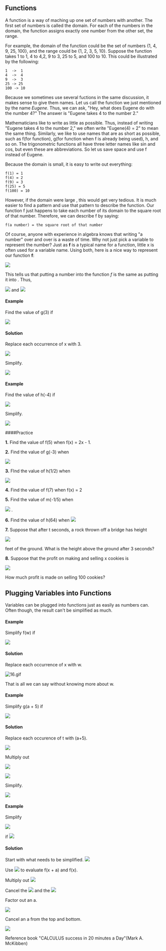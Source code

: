 ## Functions

A  function is a way of maching up one set of numbers with another. The first set of numbers is called the domain. For each of the numbers in the domain, the function assigns exactly one number from the other set, the range.

For example, the domain of the function could be the set of numbers {1, 4, 9, 25, 100}, and the range could be {1, 2, 3, 5, 10}. Suppose the function takes 1 to 1, 4 to 4,2, 9 to 3, 25 to 5, and 100 to 10. This could be illustrated by the following:
```
1  ->  1
4  ->  4
9  ->  3
25 -> 25
100 -> 10
```
   
Because we sometimes use several fuctions in the same discussion, it makes sense to give them names. Let us call the function we just mentioned by the name <i>Eugene</i>. Thus, we can ask, "Hey, what does Eugene do with the number 4?" The answer is "Eugene takes 4 to the number 2."

Mathematicians like to write as little as possible. Thus, instead of writing "Eugene takes 4 to the number 2," we often write "Eugene(4) = 2" to mean the same thing. Similarly, we like to use names that are as short as possible, such as f(for function), g(for function when f is already being used), h, and so on. The trigonometric functions all have three letter names like sin and cos, but even these are abbreviations. So let us save space and use f instead of Eugene.

Because the domain is small, it is easy to write out everything:

```
f(1) = 1
f(4) = 2
f(9) = 3
f(25) = 5
f(100) = 10

```

However, if the domain were large , this would get very tedious. It is much easier to find a pattern and use that pattern to describe the function. Our function f just happens to take each number of its domain to the square root of that number. Therefore, we can describe f by saying:

```
f(a number) = the square root of that number
```

Of course, anyone with experience in algebra knows that writing "a number" over and over is a waste of time. Why not just pick a variable to represent the number? Just as **f** is a typical name for a function, little x is often used for a variable name. Using both, here is a nice way to represent our function **f**:

![](http://upload-images.jianshu.io/upload_images/1384772-7f70e7337843d8b0.gif?imageMogr2/auto-orient/strip%7CimageView2/2/w/1240)


This tells us that putting a number into the function <i>f</i> is the same as putting it into . Thus,

![](http://upload-images.jianshu.io/upload_images/1384772-8e5ef1c985ddc668.gif?imageMogr2/auto-orient/strip%7CimageView2/2/w/1240)
 and ![](http://upload-images.jianshu.io/upload_images/1384772-ea3d6c73748d5299.gif?imageMogr2/auto-orient/strip%7CimageView2/2/w/1240)





#### Example

Find the value of g(3) if

![](http://upload-images.jianshu.io/upload_images/1384772-fdc3ebb95c51f31b.gif?imageMogr2/auto-orient/strip%7CimageView2/2/w/1240)


#### Solution
Replace each occurrence of x with 3.

![](http://upload-images.jianshu.io/upload_images/1384772-a4c4584ccb688df0.gif?imageMogr2/auto-orient/strip%7CimageView2/2/w/1240)


Simplify.

![](http://upload-images.jianshu.io/upload_images/1384772-4293d2b10f5cd8ae.gif?imageMogr2/auto-orient/strip%7CimageView2/2/w/1240)


#### Example
Find the value of h(-4) if 

![](http://upload-images.jianshu.io/upload_images/1384772-a110b39fced3dba2.gif?imageMogr2/auto-orient/strip%7CimageView2/2/w/1240)


Simplify.

![](http://upload-images.jianshu.io/upload_images/1384772-efa16a8834598eef.gif?imageMogr2/auto-orient/strip%7CimageView2/2/w/1240)


####Practice

**1.** Find the value of f(5) when f(x) = 2x - 1.

**2.** Find the value of g(-3) when 

![](http://upload-images.jianshu.io/upload_images/1384772-1f77e34f935c087d.gif?imageMogr2/auto-orient/strip%7CimageView2/2/w/1240)


**3.** FInd the value of h(1/2) when 

![](http://upload-images.jianshu.io/upload_images/1384772-6bfebdb2354dd67a.gif?imageMogr2/auto-orient/strip%7CimageView2/2/w/1240)


**4.** Find the value of f(7) when f(x) = 2

**5.** Find the value of m(-1/5) when 

![](http://upload-images.jianshu.io/upload_images/1384772-94fc7532a4721ceb.gif?imageMogr2/auto-orient/strip%7CimageView2/2/w/1240)
.

**6.** Find the value of h(64) when 
![](http://upload-images.jianshu.io/upload_images/1384772-190474261a84829a.gif?imageMogr2/auto-orient/strip%7CimageView2/2/w/1240)


**7.** Suppose that after t seconds, a rock thrown off a bridge has height

![](http://upload-images.jianshu.io/upload_images/1384772-79217e7ddf000c35.gif?imageMogr2/auto-orient/strip%7CimageView2/2/w/1240)


feet of the ground. What is the height above the ground after 3 seconds?

**8.** Suppose that the profit on making and selling x cookies is 

![](http://upload-images.jianshu.io/upload_images/1384772-ad78227e5cd17271.gif?imageMogr2/auto-orient/strip%7CimageView2/2/w/1240)


How much profit is made on selling 100 cookies?

## Plugging Variables into Functions

Variables can be plugged into functions just as easily as numbers can. Often though, the result can't be simplified as much.

#### Example
Simplify f(w) if

![](http://upload-images.jianshu.io/upload_images/1384772-2244bd7146962181.gif?imageMogr2/auto-orient/strip%7CimageView2/2/w/1240)


#### Solution
Replace each occurrence of x with w.

![16.gif](http://upload-images.jianshu.io/upload_images/1384772-3244f2d489da245f.gif?imageMogr2/auto-orient/strip%7CimageView2/2/w/1240)


That is all we can say without knowing more about w.

#### Example
Simplify g(a + 5) if

![](http://upload-images.jianshu.io/upload_images/1384772-66eedb73e75af4c8.gif?imageMogr2/auto-orient/strip%7CimageView2/2/w/1240)


#### Solution

Replace each occurence of t with (a+5).

![](http://upload-images.jianshu.io/upload_images/1384772-e12baed381acffaa.gif?imageMogr2/auto-orient/strip%7CimageView2/2/w/1240)


Multiply out 

![](http://upload-images.jianshu.io/upload_images/1384772-7da83c50f075fd19.gif?imageMogr2/auto-orient/strip%7CimageView2/2/w/1240)


![](http://upload-images.jianshu.io/upload_images/1384772-9c937726909dabb7.gif?imageMogr2/auto-orient/strip%7CimageView2/2/w/1240)


Simplify.

![](http://upload-images.jianshu.io/upload_images/1384772-b913e8017735f935.gif?imageMogr2/auto-orient/strip%7CimageView2/2/w/1240)


#### Example
Simplify 

![](http://upload-images.jianshu.io/upload_images/1384772-3638d7b9953a4438.gif?imageMogr2/auto-orient/strip%7CimageView2/2/w/1240)


if ![](http://upload-images.jianshu.io/upload_images/1384772-4fb43f56de7ff840.gif?imageMogr2/auto-orient/strip%7CimageView2/2/w/1240)


#### Solution
Start with what needs to be simplified.
![](http://upload-images.jianshu.io/upload_images/1384772-33242c5df913e1b8.gif?imageMogr2/auto-orient/strip%7CimageView2/2/w/1240)


Use ![](http://upload-images.jianshu.io/upload_images/1384772-b0ba447dad870c52.gif?imageMogr2/auto-orient/strip%7CimageView2/2/w/1240)
 to evaluate f(x + a) and f(x).

Multiply out ![](http://upload-images.jianshu.io/upload_images/1384772-0af7265b0ba35130.gif?imageMogr2/auto-orient/strip%7CimageView2/2/w/1240)


Cancel the ![](http://upload-images.jianshu.io/upload_images/1384772-8658c4469c04cbed.gif?imageMogr2/auto-orient/strip%7CimageView2/2/w/1240)
 and the ![](http://upload-images.jianshu.io/upload_images/1384772-171d484ecec31e97.gif?imageMogr2/auto-orient/strip%7CimageView2/2/w/1240)


Factor out an a.

![](http://upload-images.jianshu.io/upload_images/1384772-f0c11f64644327db.gif?imageMogr2/auto-orient/strip%7CimageView2/2/w/1240)


Cancel an a from the top and bottom.

![](http://upload-images.jianshu.io/upload_images/1384772-331b860b7c83fbec.gif?imageMogr2/auto-orient/strip%7CimageView2/2/w/1240)















Reference book "CALCULUS success in 20 minutes a Day"(Mark A. McKibben)